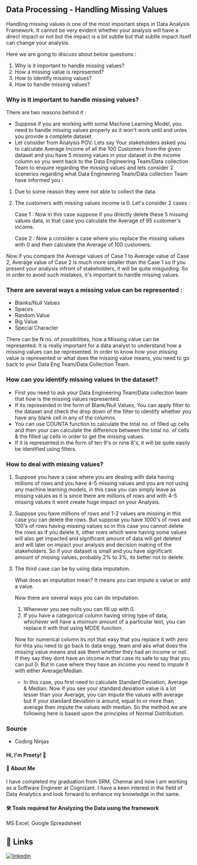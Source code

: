
## Data Processing - Handling Missing Values

Handling missing values is one of the most important steps in Data Analysis Framework. It cannot be very evident whether your analysis will have a direct impact or not but the impact is a bit subtle but that subtle impact itself can change your analysis.

Here we are going to discuss about below questions :
1. Why is it important to handle missing values?
2. How a missing value is represented?
3. How to identify missing values?
4. How to handle missing values?
   
### Why is it important to handle missing values?

There are two reasons behind it :
* Suppose if you are working with some Machine Learning Model, you need to handle missing values properly as it won't work until and unles you provide a complete dataset.
* Let consider from Analysis POV:
Lets say Your stakeholders asked you to calculate Average Income of all the 100 Customers from the given dataset and you have 5 missing values in your dataset in the income column so you went back to the Data Engineering Team/Data collection Team to enquire regarding the missing values and lets consider 2 scenerios regarding what Data Engineering Team/Data collection Team have informed you :

1. Due to some reason they were not able to collect the data.
2. The customers with missing values income is 0. Let's consider 2 cases :
   
   Case 1 : Now in this case suppose if you directly delete these 5 missing values data, in that case you calculate the Average of 95 customer's income.
   
   Case 2 : Now a consider a case where you replace the missing values with 0 and then calculate the Average of 100 customers.

Now if you compare the Average values of Case 1 to Average value of Case 2, Average value of Case 2 is much more smaller than the Case 1 so if you present your analysis infront of stakeholders, it will be quite misguiding. So in order to avoid such mistakes, it's important to handle missing values.


### There are several ways a missing value can be represented : 
* Blanks/Null Values
* Spaces
* Random Value
* Big Value
* Special Character

There can be N no. of possibilities, how a Missing value can be represented.
It is really important for a data analyst to understand how a missing values can be represented. In order to know how your missing value is represented or what does the missing value means, you need to go back to your Data Eng Team/Data Collection Team.

### How can you identify missing values in the dataset?

* First you need to ask your Data Engineering Team/Data collection team that how is the missing values represented.
* If its represented in the form of Blank/Null Values, You can apply filter to the dataset and check the drop down of the filter to identify whether you have any blank cell in any of the columns.
* You can use COUNTA function to calculate the total no. of filled up cells and then your can calculate the difference between the total no. of cells & the filled up cells in order to get the missing values.
* If it is represented in the form of ten 9's or nine 8's, it will be quite easily be identified using filters.


### How to deal with missing values?

1. Suppose you have a case where you are dealing with data having millions of rows and you have 4-5 missing values and you are not using any machine learning models, in this case you can simply leave as missing values as it is since there are millions of rows and with 4-5 missing values it wont create huge impact on your Analysis.
2. Suppose you have millions of rows and 1-2 values are missing in this case you can delete the rows. But suppose you have 1000's of rows and 100's of rows having missing values so in this case you cannot delete the rows as if you delete it, other rows which were having some values will also get impacted and significant amount of data will get deleted and will later on impact your analysis and decision making of the stakeholders. So if your dataset is small and you have significant amount of missing values, probably 2% to 3%, its better not to delete.
3. The third case can be by using data imputation.

   What does an imputation mean?
   It means you can impute a value or add a value.

   Now there are several ways you can do imputation:
   1. Whenever you see nulls you can fill up with 0.
   2. If you have a categorical column having string type of data, whichever will have a mximum amount of a particular text, you can replace it with that using MODE function.

   Now for numerical column its not that easy that you replace it with zero for thta you need to go back to data engg. team and aks what does the missing value means and ask them whether they had an income or not. If they say they dont have an income in that case its safe to say that you can put 0. But in case where they have an income you need to impute it with either Average/Median.
   - In this case, you first need to calculate Standard Deviation, Average & Median. Now if you see your standard deviation value is a lot lesser than your Average, you can impute the values with average but if your standard deviation is around, equal to or more than average then impute the values with median. So the method we are following here is based upon the principles of Normal Distribution.




### Source

- Coding Ninjas

#### Hi, I'm Preety! 👋


#### 🚀 About Me
I have completed my graduation from SRM, Chennai and now I am working as a Software Engineer at Cognizant. I have a keen interest in the field of Data Analytics and look forward to enhance my knowledge in the same. 


#### 🛠 Tools required for Analyzing the Data using the framework
MS Excel, Google Spreadsheet


## 🔗 Links
[![linkedin](https://img.shields.io/badge/linkedin-0A66C2?style=for-the-badge&logo=linkedin&logoColor=white)](https://www.linkedin.com/in/preety-manna-687a73194/) 
  
